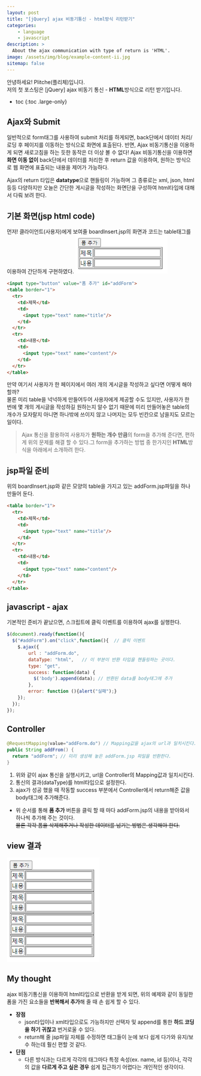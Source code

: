 ```yaml
---
layout: post
title: "[jQuery] ajax 비동기통신 - html방식 리턴받기"
categories:
    - language
    - javascript
description: >
  About the ajax communication with type of return is 'HTML'.
image: /assets/img/blog/example-content-ii.jpg
sitemap: false
---
```


안녕하세요! Plitche(플리체)입니다.  
저의 첫 포스팅은 [jQuery] ajax 비동기 통신 - **HTML**방식으로 리턴 받기입니다.

* toc
{:toc .large-only}

## Ajax와 Submit
일반적으로 form태그를 사용하여 submit 처리를 하게되면, back단에서 데이터 처리/로딩 후 페이지를 이동하는 방식으로 화면에 표출된다. 반면, Ajax 비동기통신을 이용하게 되면 새로고침을 하는 듯한 동작은 더 이상 볼 수 없다! Ajax 비동기통신을 이용하면 **화면 이동 없이** back단에서 데이터를 처리한 후 return 값을 이용하여, 원하는 방식으로 웹 화면에 표출되는 내용을 제어가 가능하다.

Ajax의 return 타입은 **datatype**으로 핸들링이 가능하며 그 종류로는 xml, json, html 등등 다양하지만 오늘은 간단한 게시글을 작성하는 화면단을 구성하여 html타입에 대해서 다뤄 보려 한다.

## 기본 화면(jsp html code)
먼저! 클라이언트(사용자)에게 보여줄 boardInsert.jsp의 화면과 코드는 table태그를 이용하여 간단하게 구현하였다.
![](/assets/post/javascript/ajax-html-01-01.PNG)

```html
<input type="button" value="폼 추가" id="addForm">
<table border="1">
  <tr>
    <td>제목</td>
    <td>
      <input type="text" name="title"/>
    </td>
  </tr>
  <tr>
    <td>내용</td>
    <td>
      <input type="text" name="content"/>
    </td>
  </tr>
</table>
```
만약 여기서 사용자가 한 페이지에서 여러 개의 게시글을 작성하고 싶다면 어떻게 해야할까?  
물론 미리 table을 넉넉하게 만들어두어 사용자에게 제공할 수도 있지만, 사용자가 한 번에 몇 개의 게시글을 작성하길 원하는지 알수 없기 때문에 미리 만들어놓은 table의 개수가 모자랄지 아니면 하나밖에 쓰이지 않고 나머지는 모두 빈칸으로 남을지도 모르는 일이다.  
> Ajax 통신을 활용하여 사용자가 **원하는 개수 만큼**의 form을 추가해 준다면, 편하게 위의 문제를 해결 할 수 있다.그 form을 추가하는 방법 중 한가지인 **HTML**방식을 아래에서 소개하려 한다.

## jsp파일 준비
위의 boardInsert.jsp와 같은 모양의 table을 가지고 있는 addForm.jsp파일을 하나 만들어 둔다.
```html
<table border="1">
  <tr>
    <td>제목</td>
    <td>
      <input type="text" name="title"/>
    </td>
  </tr>
  <tr>
    <td>내용</td>
    <td>
      <input type="text" name="content"/>
    </td>
  </tr>
</table>
```

## javascript - ajax
기본적인 준비가 끝났으면, 스크립트에 클릭 이벤트를 이용하여 ajax를 실행한다.
```js
$(document).ready(function(){
  $("#addForm").on("click",function(){	// 클릭 이벤트
    $.ajax({
        url : "addForm.do",
        dataType: "html",	// 이 부분이 반환 타입을 핸들링하는 곳이다.
        type: "get",
        success: function(data) {
          $('body').append(data); // 반환된 data를 body태그에 추가
        },
        error: function (){alert("실패");}
    });
  });
});
```
## Controller
```java
@RequestMapping(value="addForm.do") // Mapping값을 ajax의 url과 일치시킨다.
public String addFrom() {
  return "addForm"; // 미리 생성해 놓은 addForm.jsp 파일을 반환한다.
}
```

1. 위와 같이 ajax 통신을 실행시키고, url을 Controller의 Mapping값과 일치시킨다.  
2. 통신의 결과(dataType)를 html타입으로 설정한다.  
3. ajax가 성공 했을 때 작동할 success 부분에서 Controller에서 return해준 값을 body태그에 추가해준다.  

* 위 순서를 통해 **폼 추가** 버튼을 클릭 할 때 마다 addForm.jsp의 내용을 받아와서 하나씩 추가해 주는 것이다.  
~~물론 각각 폼을 삭제해주거나 작성한 데이터를 넘기는 방법은 생각해야 한다.~~

## view 결과
![](/assets/post/javascript/ajax-html-01-02.PNG)

## My thought
ajax 비동기통신을 이용하여 html타입으로 반환을 받게 되면, 위의 예제와 같이 동일한 폼을 가진 요소들을 **반복해서 추가**해 줄 때 손 쉽게 할 수 있다. 
- **장점**
  - json타입이나 xml타입으로도 가능하지만 선택자 및 append를 통한 **하드 코딩을 하기 귀찮고** 번거로울 수 있다. 
  - return해 줄 jsp파일 자체를 수정하면 태그들이 눈에 보다 쉽게 다가와 유지/보수 하는데 훨신 편할 것 같다.
- **단점**
  - 다른 방식과는 다르게 각각의 태그마다 특정 속성(ex. name, id 등)이나, 각각의 값을 **다르게 주고 싶은 경우** 쉽게 접근하기 어렵다는 개인적인 생각이다.
